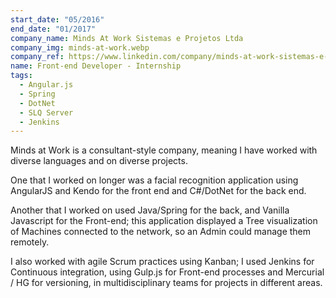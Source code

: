 ```yaml
---
start_date: "05/2016"
end_date: "01/2017"
company_name: Minds At Work Sistemas e Projetos Ltda
company_img: minds-at-work.webp
company_ref: https://www.linkedin.com/company/minds-at-work-sistemas-e-projetos-ltda/
name: Front-end Developer - Internship
tags:
  - Angular.js
  - Spring
  - DotNet
  - SLQ Server
  - Jenkins
---
```

Minds at Work is a consultant-style company, meaning I have worked with diverse languages and on diverse projects.

One that I worked on longer was a facial recognition application using AngularJS and Kendo for the front end and C#/DotNet for the back end.

Another that I worked on used Java/Spring for the back, and Vanilla Javascript for the Front-end; this application displayed a Tree visualization of Machines connected to the network, so an Admin could manage them remotely.

I also worked with agile Scrum practices using Kanban; I used Jenkins for Continuous integration, using Gulp.js for Front-end processes and Mercurial / HG for versioning, in multidisciplinary teams for projects in different areas.
